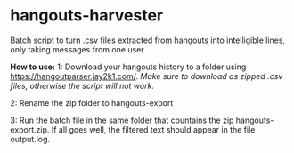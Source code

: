 # hangouts-harvester
Batch script to turn .csv files extracted from hangouts into intelligible lines, only taking messages from one user

**How to use:**
1: Download your hangouts history to a folder using https://hangoutparser.jay2k1.com/. *Make sure to download as zipped .csv files, otherwise the script will not work.*

2: Rename the zip folder to hangouts-export

3: Run the batch file in the same folder that countains the zip hangouts-export.zip. If all goes well, the filtered text should appear in the file output.log.
